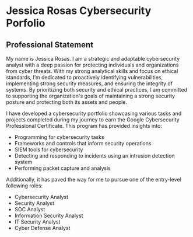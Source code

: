 # Jessica Rosas Cybersecurity Porfolio
## Professional Statement
My name is Jessica Rosas. I am a strategic and adaptable cybersecurity analyst with a deep passion for protecting individuals and organizations from cyber threats. With my strong analytical skills and focus on ethical standards, I’m dedicated to proactively identifying vulnerabilities, implementing strong security measures, and ensuring the integrity of systems. By prioritizing both security and ethical practices, I am committed to supporting the organization's goals of maintaining a strong security posture and protecting both its assets and people.

I have developed a cybersecurity portfolio showcasing various tasks and projects completed during my journey to earn the Google Cybersecurity Professional Certificate. This program has provided insights into:

- Programming for cybersecurity tasks
- Frameworks and controls that inform security operations
- SIEM tools for cybersecurity
- Detecting and responding to incidents using an intrusion detection system
- Performing packet capture and analysis

Additionally, it has paved the way for me to pursue one of the entry-level following roles:

- Cybersecurity Analyst
- Security Analyst
- SOC Analyst
- Information Security Analyst
- IT Security Analyst
- Cyber Defense Analyst
